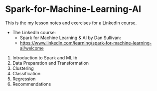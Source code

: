 # Spark-for-Machine-Learning-AI
This is the my lesson notes and exercises for a LinkedIn course.

* The LinkedIn course:
	* Spark for Machine Learning & AI by Dan Sullivan:
	* https://www.linkedin.com/learning/spark-for-machine-learning-ai/welcome

1. Introduction to Spark and MLlib
2. Data Preparation and Transformation
3. Clustering
4. Classification
5. Regression	
6. Recommendations
 